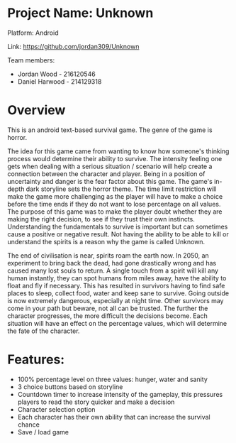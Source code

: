 # Project Name: Unknown
Platform: Android 

Link: https://github.com/jordan309/Unknown

Team members:
- Jordan Wood - 216120546
- Daniel Harwood - 214129318

# Overview
This is an android text-based survival game. The genre of the game is horror.

The idea for this game came from wanting to know how someone's thinking process would determine their ability to survive. The intensity feeling one gets when dealing with a serious situation / scenario will help create a connection between the character and player. Being in a position of uncertainty and danger is the fear factor about this game. The game's in-depth dark storyline sets the horror theme. The time limit restriction will make the game more challenging as the player will have to make a choice before the time ends if they do not want to lose percentage on all values. The purpose of this game was to make the player doubt whether they are making the right decision, to see if they trust their own instincts. Understanding the fundamentals to survive is important but can sometimes cause a  positive or negative result. Not having the ability to be able to kill or understand the spirits is a reason why the game is called Unknown.  

The end of civilisation is near, spirits roam the earth now. In 2050, an experiment to bring back the dead, had gone drastically wrong and has caused many lost souls to return. A single touch from a spirit will kill any human instantly, they can spot humans from miles away, have the ability to float and fly if necessary. This has resulted in survivors having to find safe places to sleep, collect food, water and keep sane to survive. Going outside is now extremely dangerous, especially at night time. Other survivors may come in your path but beware, not all can be trusted. The further the character progresses, the more difficult the decisions become. Each situation will have an effect on the percentage values, which will determine the fate of the character.


# Features: 
- 100% percentage level on three values: hunger, water and sanity 
- 3 choice buttons based on storyline 
- Countdown timer to increase intensity of the gameplay, this pressures players to read the story quicker and make a decision 
- Character selection option
- Each character has their own ability that can increase the survival chance
- Save / load game

